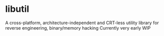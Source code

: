 # libutil

A cross-platform, architecture-independent and CRT-less utility library for reverse engineering, binary/memory hacking
Currently very early WIP